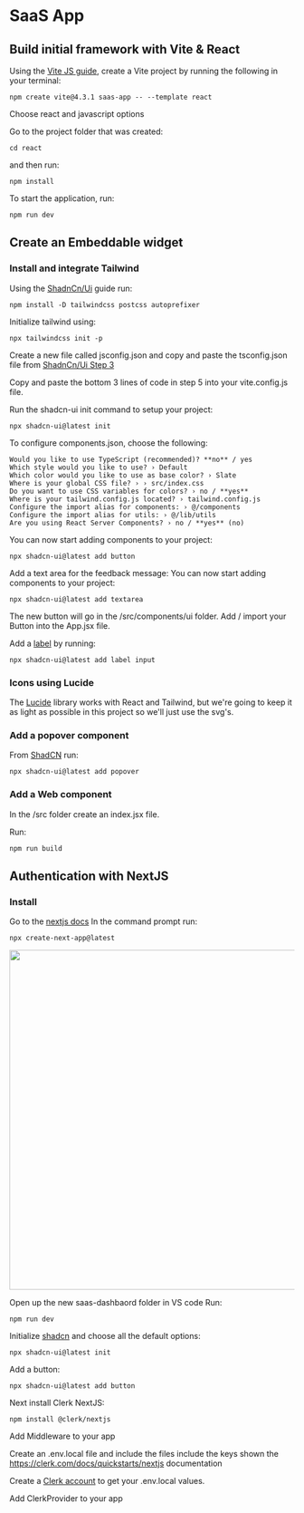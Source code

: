 # SaaS App

## Build initial framework with Vite & React

Using the [Vite JS guide](https://vitejs.dev/guide/), create a Vite project by running the following in your terminal:

```pwsh
npm create vite@4.3.1 saas-app -- --template react
```
Choose react and javascript options

Go to the project folder that was created:
```pwsh
cd react
```
and then run:
```pwsh
npm install
```

To start the application, run:
```pwsh
npm run dev
```

## Create an Embeddable widget

### Install and integrate Tailwind

Using the [ShadnCn/Ui](https://ui.shadcn.com/docs/installation/vite) guide run:
```pwsh
npm install -D tailwindcss postcss autoprefixer
```
Initialize tailwind using:
```pwsh
npx tailwindcss init -p
```
Create a new file called jsconfig.json and copy and paste the tsconfig.json file from [ShadnCn/Ui Step 3](https://ui.shadcn.com/docs/installation/vite) 

Copy and paste the bottom 3 lines of code in step 5 into your vite.config.js file.

Run the shadcn-ui init command to setup your project:
```pwsh
npx shadcn-ui@latest init
```
To configure components.json, choose the following:
```pwsh
Would you like to use TypeScript (recommended)? **no** / yes
Which style would you like to use? › Default
Which color would you like to use as base color? › Slate
Where is your global CSS file? › › src/index.css
Do you want to use CSS variables for colors? › no / **yes**
Where is your tailwind.config.js located? › tailwind.config.js
Configure the import alias for components: › @/components
Configure the import alias for utils: › @/lib/utils
Are you using React Server Components? › no / **yes** (no)
```
You can now start adding components to your project:
```pwsh
npx shadcn-ui@latest add button
```
Add a text area for the feedback message:
You can now start adding components to your project:
```pwsh
npx shadcn-ui@latest add textarea
```
The new button will go in the /src/components/ui folder. Add / import your Button into the App.jsx file.

Add a [label](https://ui.shadcn.com/docs/components/label) by running:
```pwsh
npx shadcn-ui@latest add label input
```

### Icons using Lucide

The [Lucide](https://lucide.dev/) library works with React and Tailwind, but we're going to keep it as light as possible in this project so we'll just use the svg's.

### Add a popover component

From [ShadCN](https://ui.shadcn.com/docs/components/popover) run:
```pwsh
npx shadcn-ui@latest add popover
```
### Add a Web component

In the /src folder create an index.jsx file.

Run:
```pwsh
npm run build
```

## Authentication with NextJS

### Install
Go to the [nextjs docs](https://nextjs.org/docs/getting-started/installation)
In the command prompt run:
```pwsh
npx create-next-app@latest
```
<img width=600px src="">

Open up the new saas-dashbaord folder in VS code 
Run:
```pwsh
npm run dev
```
Initialize [shadcn](https://ui.shadcn.com/docs/installation/next) and choose all the default options:
```pwsh
npx shadcn-ui@latest init
```
Add a button:
```pwsh
npx shadcn-ui@latest add button
```
Next install Clerk NextJS:
```pwsh
npm install @clerk/nextjs
```

Add Middleware to your app

Create an .env.local file and include the files include the keys shown the https://clerk.com/docs/quickstarts/nextjs documentation

Create a [Clerk account](https://dashboard.clerk.com/sign-up?_gl=1*u7kgs3*_gcl_au*MTE3OTk4MTE0MC4xNzIzMTIwMjA5*_ga*MTIyMjUwNjA4Ny4xNzIzMTIwMjA5*_ga_1WMF5X234K*MTcyMzEyNTc1NS4yLjEuMTcyMzEyNTc1Ni4wLjAuMA..) to get your .env.local values.

Add ClerkProvider to your app


